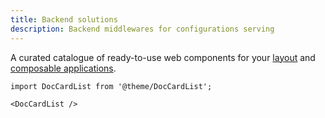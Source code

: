 ```yaml
---
title: Backend solutions
description: Backend middlewares for configurations serving
---
```


A curated catalogue of ready-to-use web components for your <micro-lc></micro-lc> [layout](../../docs/guides/layout.md)
and [composable applications](../../docs/guides/applications/compose.md).

```mdx-code-block
import DocCardList from '@theme/DocCardList';

<DocCardList />
```
